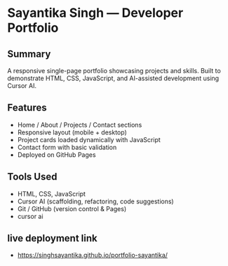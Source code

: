 # Sayantika Singh — Developer Portfolio

## Summary
A responsive single-page portfolio showcasing projects and skills. Built to demonstrate HTML, CSS, JavaScript, and AI-assisted development using Cursor AI.

## Features
- Home / About / Projects / Contact sections
- Responsive layout (mobile + desktop)
- Project cards loaded dynamically with JavaScript
- Contact form with basic validation
- Deployed on GitHub Pages

## Tools Used
- HTML, CSS, JavaScript
- Cursor AI (scaffolding, refactoring, code suggestions)
- Git / GitHub (version control & Pages)
- cursor ai 

## live deployment link
- https://singhsayantika.github.io/portfolio-sayantika/

